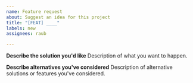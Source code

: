 ```yaml
---
name: Feature request
about: Suggest an idea for this project
title: "[FEAT] ____"
labels: new
assignees: raub

---
```


**Describe the solution you'd like**
Description of what you want to happen.

**Describe alternatives you've considered**
Description of alternative solutions or features you've considered.
